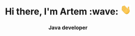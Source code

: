<h1 align="center">Hi there, I'm Artem :wave: <img src="https://github.com/ABSphreak/ABSphreak/blob/master/gifs/Hi.gif" height="32"/></h1>
<h3 align="center">Java developer</h3>
<!--
**aazarkevich/aazarkevich** is a ✨ _special_ ✨ repository because its `README.md` (this file) appears on your GitHub profile.

Here are some ideas to get you started:

- 🔭 I’m currently working on ...
- 🌱 I’m currently learning ...
- 👯 I’m looking to collaborate on ...
- 🤔 I’m looking for help with ...
- 💬 Ask me about ...
- 📫 How to reach me: ...
- 😄 Pronouns: ...
- ⚡ Fun fact: ...
-->
